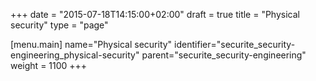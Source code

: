 +++
date = "2015-07-18T14:15:00+02:00"
draft = true
title = "Physical security"
type = "page"

[menu.main]
name="Physical security"
identifier="securite_security-engineering_physical-security"
parent="securite_security-engineering"
weight = 1100
+++